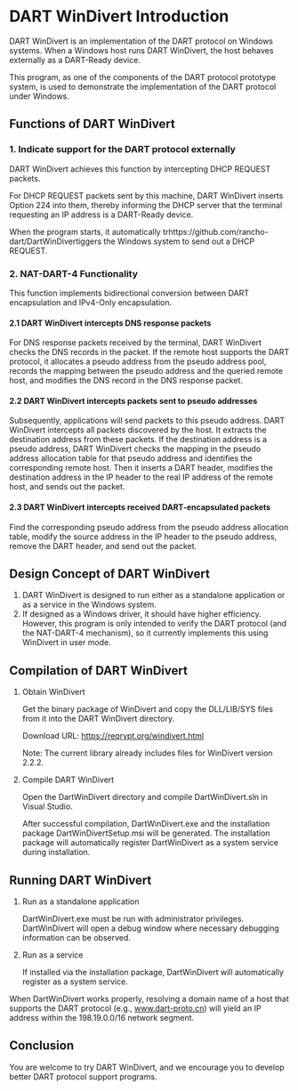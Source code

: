 # DART WinDivert Introduction
DART WinDivert is an implementation of the DART protocol on Windows systems. When a Windows host runs DART WinDivert, the host behaves externally as a DART-Ready device.

This program, as one of the components of the DART protocol prototype system, is used to demonstrate the implementation of the DART protocol under Windows.

## Functions of DART WinDivert

### 1. Indicate support for the DART protocol externally
   
   DART WinDivert achieves this function by intercepting DHCP REQUEST packets.

   For DHCP REQUEST packets sent by this machine, DART WinDivert inserts Option 224 into them, thereby informing the DHCP server that the terminal requesting an IP address is a DART-Ready device.

   When the program starts, it automatically trhttps://github.com/rancho-dart/DartWinDivertiggers the Windows system to send out a DHCP REQUEST.

### 2. NAT-DART-4 Functionality

   This function implements bidirectional conversion between DART encapsulation and IPv4-Only encapsulation.
   
#### 2.1 DART WinDivert intercepts DNS response packets
For DNS response packets received by the terminal, DART WinDivert checks the DNS records in the packet. If the remote host supports the DART protocol, it allocates a pseudo address from the pseudo address pool, records the mapping between the pseudo address and the queried remote host, and modifies the DNS record in the DNS response packet.
       
#### 2.2 DART WinDivert intercepts packets sent to pseudo addresses
Subsequently, applications will send packets to this pseudo address. DART WinDivert intercepts all packets discovered by the host. It extracts the destination address from these packets. If the destination address is a pseudo address, DART WinDivert checks the mapping in the pseudo address allocation table for that pseudo address and identifies the corresponding remote host. Then it inserts a DART header, modifies the destination address in the IP header to the real IP address of the remote host, and sends out the packet.
       
#### 2.3 DART WinDivert intercepts received DART-encapsulated packets
Find the corresponding pseudo address from the pseudo address allocation table, modify the source address in the IP header to the pseudo address, remove the DART header, and send out the packet.

## Design Concept of DART WinDivert

1. DART WinDivert is designed to run either as a standalone application or as a service in the Windows system.
1. If designed as a Windows driver, it should have higher efficiency. However, this program is only intended to verify the DART protocol (and the NAT-DART-4 mechanism), so it currently implements this using WinDivert in user mode.

## Compilation of DART WinDivert

1. Obtain WinDivert

   Get the binary package of WinDivert and copy the DLL/LIB/SYS files from it into the DART WinDivert directory.

   Download URL: https://reqrypt.org/windivert.html
 
   Note: The current library already includes files for WinDivert version 2.2.2.

1. Compile DART WinDivert
   
   Open the DartWinDivert directory and compile DartWinDivert.sln in Visual Studio.
   
   After successful compilation, DartWinDivert.exe and the installation package DartWinDivertSetup.msi will be generated. The installation package will automatically register DartWinDivert as a system service during installation.

## Running DART WinDivert

1. Run as a standalone application
   
   DartWinDivert.exe must be run with administrator privileges. DartWinDivert will open a debug window where necessary debugging information can be observed.
   
1. Run as a service
   
   If installed via the installation package, DartWinDivert will automatically register as a system service.

When DartWinDivert works properly, resolving a domain name of a host that supports the DART protocol (e.g., www.dart-proto.cn) will yield an IP address within the 198.19.0.0/16 network segment.

## Conclusion
You are welcome to try DART WinDivert, and we encourage you to develop better DART protocol support programs.
